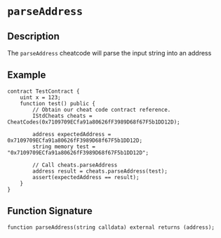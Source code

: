 # `parseAddress`

## Description
The `parseAddress` cheatcode will parse the input string into an address

## Example
```solidity
contract TestContract {
    uint x = 123;
    function test() public {
        // Obtain our cheat code contract reference.
        IStdCheats cheats = CheatCodes(0x7109709ECfa91a80626fF3989D68f67F5b1DD12D);
        
        address expectedAddress = 0x7109709ECfa91a80626fF3989D68f67F5b1DD12D;
        string memory test = "0x7109709ECfa91a80626fF3989D68f67F5b1DD12D";

        // Call cheats.parseAddress
        address result = cheats.parseAddress(test);
        assert(expectedAddress == result);
    }
}
```

## Function Signature
```solidity
function parseAddress(string calldata) external returns (address);
```